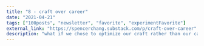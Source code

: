 ```yaml
---
title: "8 - craft over career"
date: "2021-04-21"
tags: ["100posts", "newsletter", "favorite", "experimentFavorite"]
external_link: "https://spencerchang.substack.com/p/craft-over-career"
description: "what if we chose to optimize our craft rather than our career? The implication is that everything we do, everything we're doing right now is the most important thing, not just some stepping stone for some \"better\" future."
---
```

